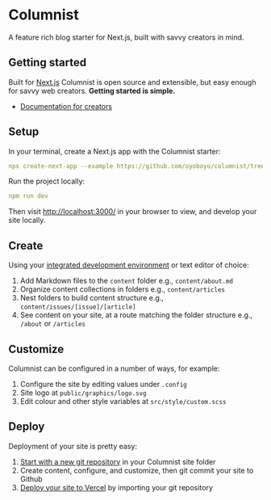 # Columnist

A feature rich blog starter for Next.js, built with savvy creators in mind.

## Getting started

Built for [Next.js](https://nextjs.org/) Columnist is open source and extensible, but easy enough for savvy web creators. **Getting started is simple.**

- [Documentation for creators](https://www.notion.so/For-creators-b2dafe28cee74b7aaa4d1fe97eb8c0df)

## Setup

In your terminal, create a Next.js app with the Columnist starter:

```yaml
npx create-next-app --example https://github.com/oyoboyo/columnist/tree/workspace/starters/free
```

Run the project locally:

```yaml
npm run dev
```

Then visit [http://localhost:3000/](http://localhost:3000/) in your browser to view, and develop your site locally.

## Create

Using your [integrated development environment](https://code.visualstudio.com/) or text editor of choice:

1. Add Markdown files to the `content` folder e.g., `content/about.md`
2. Organize content collections in folders e.g., `content/articles`
3. Nest folders to build content structure e.g., `content/issues/[issue]/[article]`
4. See content on your site, at a route matching the folder structure e.g., `/about` or `/articles`

## Customize

Columnist can be configured in a number of ways, for example:

1. Configure the site by editing values under `.config`
2. Site logo at `public/graphics/logo.svg`
3. Edit colour and other style variables at `src/style/custom.scss`

## Deploy

Deployment of your site is pretty easy:

1. [Start with a new git repository](https://kbroman.org/github_tutorial/pages/init.html) in your Columnist site folder
2. Create content, configure, and customize, then git commit your site to Github
3. [Deploy your site to Vercel](https://vercel.com/guides/deploying-react-with-vercel) by importing your git repository
